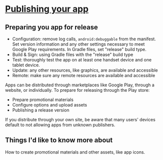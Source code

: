 # [Publishing your app](https://developer.android.com/studio/publish)

## Preparing you app for release

- Configuration: remove log calls, `android:debuggable` from the manifest. Set version information and any other settings necessary to meet Google Play requirements. In Gradle files, set "release" build type.
- Build & Sign: using Gradle files with the "release" build type
- Test: thoroughly test the app on at least one handset device and one tablet device.
- Update: any other resources, like graphics, are available and accessible
- Remote: make sure any remote resources are available and accessible

Apps can be distributed through marketplaces like Google Play, through a website, or individually. To prepare for releasing through the Play store:

- Prepare promotional materials
- Configure options and upload assets
- Publishing a release version

If you distribute through your own site, be aware that many users' devices default to not allowing apps from unknown publishers.

## Things I'd like to know more about

How to create promotional materials and other assets, like app icons.
